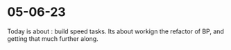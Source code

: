 # 05-06-23

Today is about : build speed tasks. Its about workign the refactor of BP, and getting that much further along.